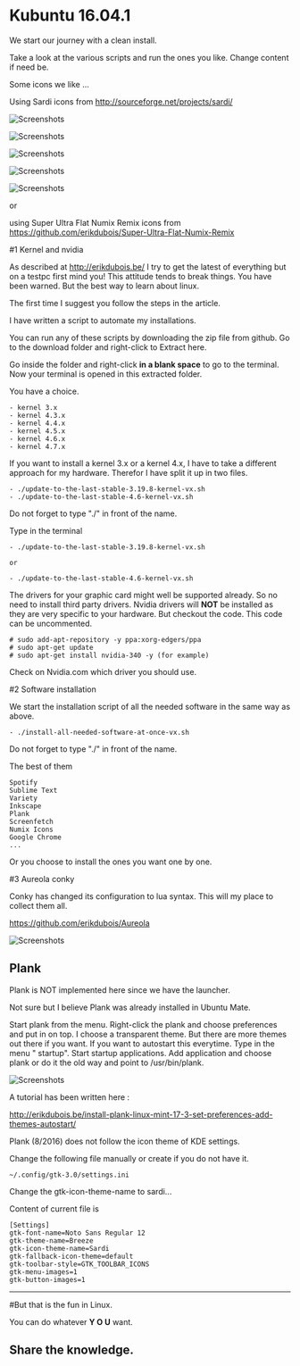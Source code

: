 # Kubuntu 16.04.1


We start our journey with a clean install.

Take a look at the various scripts and run the ones you like. Change content if need be.


Some icons we like ...

Using Sardi icons from  http://sourceforge.net/projects/sardi/

![Screenshots](http://i.imgur.com/xxW0gCL.jpg)

![Screenshots](http://i.imgur.com/fzrzqhD.jpg)

![Screenshots](http://i.imgur.com/rXdkfR9.jpg)

![Screenshots](http://i.imgur.com/Q8BUKoU.jpg)

![Screenshots](http://i.imgur.com/vvjdFt8.jpg)



or 

using Super Ultra Flat Numix Remix icons from https://github.com/erikdubois/Super-Ultra-Flat-Numix-Remix


#1 Kernel and nvidia

As described at http://erikdubois.be/ I try to get the latest of everything but on a testpc first mind you! This attitude tends to break things. You have been warned. But the best way to learn about linux.

The first time I suggest you follow the steps in the article.

I have written a script to automate my installations. 

You can run any of these scripts by downloading the zip file from github. Go to the download folder and right-click to Extract here.

Go inside the folder and right-click <b>in a blank space</b> to go to the terminal. Now your terminal is opened in this extracted folder.

You have a choice. 

	- kernel 3.x
	- kernel 4.3.x
	- kernel 4.4.x
	- kernel 4.5.x
	- kernel 4.6.x
	- kernel 4.7.x

If you want to install a kernel 3.x or a kernel 4.x, I have to take a different approach for my hardware. Therefor I have split it up in two files.

	- ./update-to-the-last-stable-3.19.8-kernel-vx.sh 
	- ./update-to-the-last-stable-4.6-kernel-vx.sh
 

Do not forget to type "./" in front of the name.


Type in the terminal

	- ./update-to-the-last-stable-3.19.8-kernel-vx.sh 
	
	or 
	
	- ./update-to-the-last-stable-4.6-kernel-vx.sh 


The drivers for your graphic card might well be supported already. So no need to install third party drivers.
Nvidia drivers will <b>NOT</b> be installed as they are very specific to your hardware. But checkout the code.
This code can be uncommented.

	# sudo add-apt-repository -y ppa:xorg-edgers/ppa
	# sudo apt-get update
	# sudo apt-get install nvidia-340 -y (for example)

Check on Nvidia.com which driver you should use.



#2 Software installation

We start the installation script of all the needed software in the same way as above.

	- ./install-all-needed-software-at-once-vx.sh

Do not forget to type "./" in front of the name.

The best of them 

	Spotify
	Sublime Text
	Variety
	Inkscape
	Plank
	Screenfetch
	Numix Icons
	Google Chrome
	...

Or you choose to install the ones you want one by one.




#3 Aureola conky

Conky has changed its configuration to lua syntax.
This will my place to collect them all.

https://github.com/erikdubois/Aureola


![Screenshots](http://i.imgur.com/u4Ivz8R.jpg)






Plank
------------------

Plank is NOT implemented here since we have the launcher.

Not sure but I believe Plank was already installed in Ubuntu Mate.

Start plank from the menu. Right-click the plank and choose preferences and put in on top. I choose a transparent theme.
But there are more themes out there if you want.
If you want to autostart this everytime.
Type in the menu " startup". Start startup applications.
Add application and choose plank or do it the old way and point to /usr/bin/plank.

![Screenshots](http://i.imgur.com/arie1IY.jpg)

A tutorial has been written here : 

http://erikdubois.be/install-plank-linux-mint-17-3-set-preferences-add-themes-autostart/


Plank (8/2016) does not follow the icon theme of KDE settings.

Change the following file manually or create if you do not have it.

	~/.config/gtk-3.0/settings.ini

Change the gtk-icon-theme-name to sardi...

Content of current file is

	[Settings]
	gtk-font-name=Noto Sans Regular 12
	gtk-theme-name=Breeze
	gtk-icon-theme-name=Sardi
	gtk-fallback-icon-theme=default
	gtk-toolbar-style=GTK_TOOLBAR_ICONS
	gtk-menu-images=1
	gtk-button-images=1

	
	






------------------------------------
#But that is the fun in Linux.

You can do whatever <b>Y O U</b> want.

Share the knowledge.
------------------------------------




